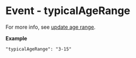 ---
---

# Event - typicalAgeRange

For more info, see [update age range](/.../json-ld/latest/events/event-typical-age-range/).

**Example**

```
"typicalAgeRange": "3-15"
```
